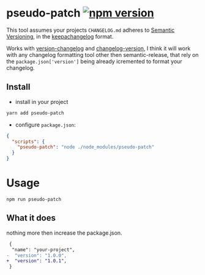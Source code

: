# pseudo-patch [![npm version](https://badge.fury.io/js/pseudo-patch.svg)](https://badge.fury.io/js/pseudo-patch)

This tool assumes your projects `CHANGELOG.md` adheres to [Semantic Versioning](http://semver.org/), in the [keepachangelog](http://keepachangelog.com/) format.

Works with  [version-changelog](https://www.npmjs.com/package/version-changelog) and [changelog-version](https://www.npmjs.com/package/changelog-version), I think it will work with any changelog formatting tool other then semantic-release, that rely on the `package.json['version']` being already icremented to format your changelog.

## Install

- install in your project
```bash
yarn add pseudo-patch
```

- configure `package.json`:
```json
{
  "scripts": {
    "pseudo-patch": "node ./node_modules/pseudo-patch"
  }
}
```

# Usage

```
npm run pseudo-patch
```

## What it does

nothing more then increase the package.json.
 ```diff
  {
   "name": "your-project",
-  "version": "1.0.0",
+  "version": "1.0.1",
  }
 ```